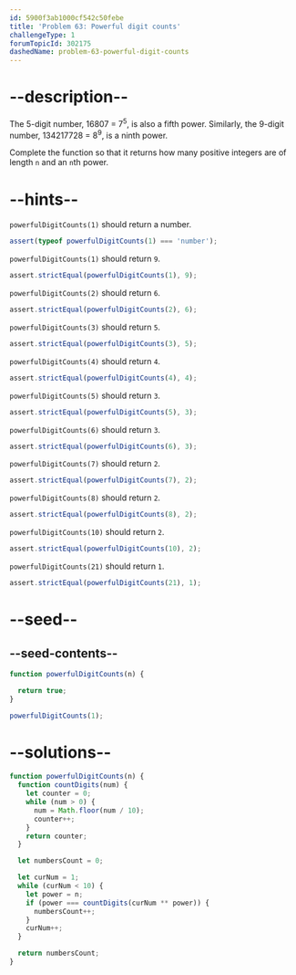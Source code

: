 ```yaml
---
id: 5900f3ab1000cf542c50febe
title: 'Problem 63: Powerful digit counts'
challengeType: 1
forumTopicId: 302175
dashedName: problem-63-powerful-digit-counts
---
```


# --description--

The 5-digit number, 16807 = 7<sup>5</sup>, is also a fifth power. Similarly, the 9-digit number, 134217728 = 8<sup>9</sup>, is a ninth power.

Complete the function so that it returns how many positive integers are of length `n` and an `n`th power.

# --hints--

`powerfulDigitCounts(1)` should return a number.

```js
assert(typeof powerfulDigitCounts(1) === 'number');
```

`powerfulDigitCounts(1)` should return `9`.

```js
assert.strictEqual(powerfulDigitCounts(1), 9);
```

`powerfulDigitCounts(2)` should return `6`.

```js
assert.strictEqual(powerfulDigitCounts(2), 6);
```

`powerfulDigitCounts(3)` should return `5`.

```js
assert.strictEqual(powerfulDigitCounts(3), 5);
```

`powerfulDigitCounts(4)` should return `4`.

```js
assert.strictEqual(powerfulDigitCounts(4), 4);
```

`powerfulDigitCounts(5)` should return `3`.

```js
assert.strictEqual(powerfulDigitCounts(5), 3);
```

`powerfulDigitCounts(6)` should return `3`.

```js
assert.strictEqual(powerfulDigitCounts(6), 3);
```

`powerfulDigitCounts(7)` should return `2`.

```js
assert.strictEqual(powerfulDigitCounts(7), 2);
```

`powerfulDigitCounts(8)` should return `2`.

```js
assert.strictEqual(powerfulDigitCounts(8), 2);
```

`powerfulDigitCounts(10)` should return `2`.

```js
assert.strictEqual(powerfulDigitCounts(10), 2);
```

`powerfulDigitCounts(21)` should return `1`.

```js
assert.strictEqual(powerfulDigitCounts(21), 1);
```

# --seed--

## --seed-contents--

```js
function powerfulDigitCounts(n) {

  return true;
}

powerfulDigitCounts(1);
```

# --solutions--

```js
function powerfulDigitCounts(n) {
  function countDigits(num) {
    let counter = 0;
    while (num > 0) {
      num = Math.floor(num / 10);
      counter++;
    }
    return counter;
  }

  let numbersCount = 0;

  let curNum = 1;
  while (curNum < 10) {
    let power = n;
    if (power === countDigits(curNum ** power)) {
      numbersCount++;
    }
    curNum++;
  }

  return numbersCount;
}
```
